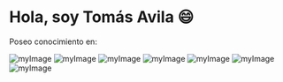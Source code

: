 <h1>Hola, soy Tomás Avila 😄</h1>

Poseo conocimiento en:

![myImage](https://user-images.githubusercontent.com/67989505/179308496-f42a7fc5-d979-4642-aaef-332187f91d33.png)
![myImage](https://user-images.githubusercontent.com/67989505/179308531-db87dd63-ff09-47b9-850a-9e91bcf95efd.png)
![myImage](https://user-images.githubusercontent.com/67989505/179308510-f19ba6f1-7ea3-4e58-9c69-34d598438740.png)
![myImage](https://user-images.githubusercontent.com/67989505/179308514-d4e76da3-6e5d-4d78-9a47-34fc9e00c2b2.png)
![myImage](https://user-images.githubusercontent.com/67989505/179308538-6d89ac67-0525-4337-91e0-758c6a08b336.png)
![myImage](https://user-images.githubusercontent.com/67989505/179308544-bf7fd3b4-5789-48a6-8a97-4ffa6b34a42c.png)
![myImage](https://user-images.githubusercontent.com/67989505/179308549-ea733cd5-3dd5-40cd-9672-157847157840.png)
